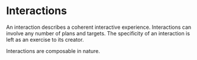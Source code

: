 # Interactions

An interaction describes a coherent interactive experience. Interactions can involve any number of plans and targets. The specificity of an interaction is left as an exercise to its creator.

Interactions are composable in nature.